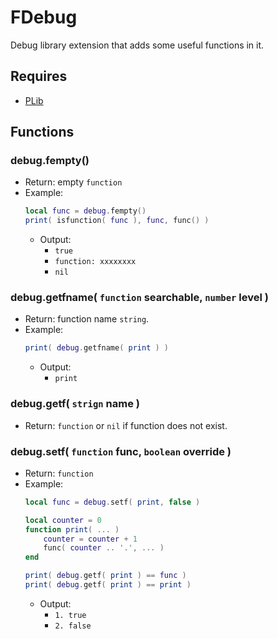 # FDebug
Debug library extension that adds some useful functions in it.

## Requires
- [PLib](https://github.com/Pika-Software/gmod_plib)

## Functions

### debug.fempty()
- Return: empty `function`
- Example:
    ```lua
    local func = debug.fempty()
    print( isfunction( func ), func, func() )
    ```
    - Output:
        - `true`
        - `function: xxxxxxxx`
        - `nil`

### debug.getfname( `function` searchable, `number` level )
- Return: function name `string`.
- Example:
    ```lua
    print( debug.getfname( print ) )
    ```
    - Output:
        - `print`

### debug.getf( `strign` name )
- Return: `function` or `nil` if function does not exist.

### debug.setf( `function` func, `boolean` override )
- Return: `function`
- Example:
    ```lua
    local func = debug.setf( print, false )

    local counter = 0
    function print( ... )
        counter = counter + 1
        func( counter .. '.', ... )
    end

    print( debug.getf( print ) == func )
    print( debug.getf( print ) == print )
    ```
    - Output:
        - `1. true`
        - `2. false`
